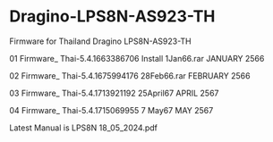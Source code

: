 # Dragino-LPS8N-AS923-TH

Firmware for Thailand Dragino LPS8N-AS923-TH


01 Firmware_ Thai-5.4.1663386706 Install 1Jan66.rar     JANUARY 2566

02 Firmware_ Thai-5.4.1675994176 28Feb66.rar            FEBRUARY 2566

03 Firmware_ Thai-5.4.1713921192 25April67              APRIL 2567

04 Firmware_ Thai-5.4.1715069955 7 May67                MAY  2567

Latest Manual is LPS8N 18_05_2024.pdf
